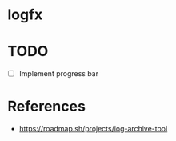 # logfx

# TODO
- [ ] Implement progress bar

# References
- https://roadmap.sh/projects/log-archive-tool